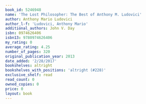 ```yaml
---
book_id: 5246948
name: 'The Lost Philosopher: The Best of Anthony M. Ludovici'
author: Anthony Mario Ludovici
author_l-f: 'Ludovici, Anthony Mario'
additional_authors: John V. Day
isbn: 0974626406
isbn13: 9780974626406
my_rating: 0
average_rating: 4.25
number_of_pages: 320
original_publication_year: 2013
date_added: '2/28/2017'
bookshelves: altright
bookshelves_with_positions: 'altright (#228)'
exclusive_shelf: read
read_count: 0
owned_copies: 0
price: 0
layout: book
---
```

